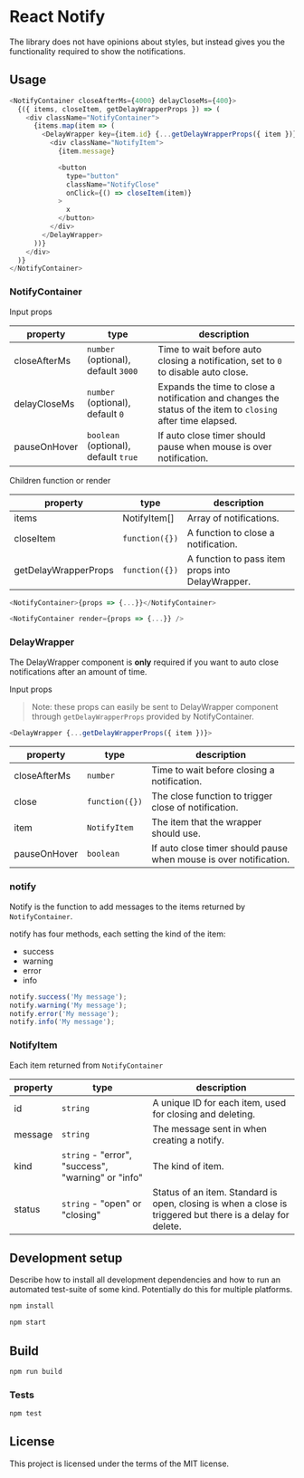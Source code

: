# React Notify

The library does not have opinions about styles, but instead gives you the functionality required to show the notifications.

## Usage

```javascript
<NotifyContainer closeAfterMs={4000} delayCloseMs={400}>
  {({ items, closeItem, getDelayWrapperProps }) => (
    <div className="NotifyContainer">
      {items.map(item => (
        <DelayWrapper key={item.id} {...getDelayWrapperProps({ item })}>
          <div className="NotifyItem">
            {item.message}

            <button
              type="button"
              className="NotifyClose"
              onClick={() => closeItem(item)}
            >
              x
            </button>
          </div>
        </DelayWrapper>
      ))}
    </div>
  )}
</NotifyContainer>
```

### NotifyContainer

Input props

| property     | type                                 | description                                                                                                  |
| ------------ | ------------------------------------ | ------------------------------------------------------------------------------------------------------------ |
| closeAfterMs | `number` (optional), default `3000`  | Time to wait before auto closing a notification, set to `0` to disable auto close.                           |
| delayCloseMs | `number` (optional), default `0`     | Expands the time to close a notification and changes the status of the item to `closing` after time elapsed. |
| pauseOnHover | `boolean` (optional), default `true` | If auto close timer should pause when mouse is over notification.                                            |

Children function or render

| property             | type           | description                                      |
| -------------------- | -------------- | ------------------------------------------------ |
| items                | NotifyItem[]   | Array of notifications.                          |
| closeItem            | `function({})` | A function to close a notification.              |
| getDelayWrapperProps | `function({})` | A function to pass item props into DelayWrapper. |

```javascript
<NotifyContainer>{props => {...}}</NotifyContainer>
```

```javascript
<NotifyContainer render={props => {...}} />
```

### DelayWrapper

The DelayWrapper component is **only** required if you want to auto close notifications after an amount of time.

Input props

> Note: these props can easily be sent to DelayWrapper component through `getDelayWrapperProps` provided by NotifyContainer.

```javascript
<DelayWrapper {...getDelayWrapperProps({ item })}>
```

| property     | type           | description                                                       |
| ------------ | -------------- | ----------------------------------------------------------------- |
| closeAfterMs | `number`       | Time to wait before closing a notification.                       |
| close        | `function({})` | The close function to trigger close of notification.              |
| item         | `NotifyItem`   | The item that the wrapper should use.                             |
| pauseOnHover | `boolean`      | If auto close timer should pause when mouse is over notification. |

### notify

Notify is the function to add messages to the items returned by `NotifyContainer`.

notify has four methods, each setting the kind of the item:

- success
- warning
- error
- info

```javascript
notify.success('My message');
notify.warning('My message');
notify.error('My message');
notify.info('My message');
```

### NotifyItem

Each item returned from `NotifyContainer`

| property | type                                               | description                                                                                                |
| -------- | -------------------------------------------------- | ---------------------------------------------------------------------------------------------------------- |
| id       | `string`                                           | A unique ID for each item, used for closing and deleting.                                                  |
| message  | `string`                                           | The message sent in when creating a notify.                                                                |
| kind     | `string` - "error", "success", "warning" or "info" | The kind of item.                                                                                          |
| status   | `string` - "open" or "closing"                     | Status of an item. Standard is open, closing is when a close is triggered but there is a delay for delete. |

## Development setup

Describe how to install all development dependencies and how to run an automated test-suite of some kind. Potentially do this for multiple platforms.

```sh
npm install
```

```sh
npm start
```

## Build

```sh
npm run build
```

### Tests

```sh
npm test
```

## License

This project is licensed under the terms of the MIT license.
